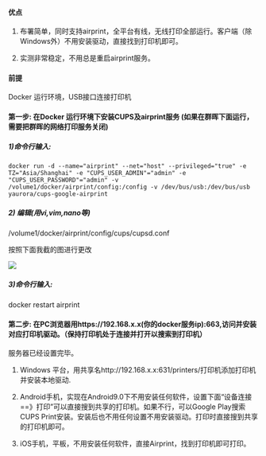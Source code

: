 #### 优点

1. 布署简单，同时支持airprint，全平台有线，无线打印全部运行。客户端（除Windows外）不用安装驱动，直接找到打印机即可。

2. 实测非常稳定，不用总是重启airprint服务。

#### 前提

Docker 运行环境，USB接口连接打印机

#### 第一步: 在Docker 运行环境下安装CUPS及airprint服务 (如果在群晖下面运行，需要把群晖的网络打印服务关闭)

##### 1)命令行输入:

```
docker run -d --name="airprint" --net="host" --privileged="true" -e TZ="Asia/Shanghai" -e "CUPS_USER_ADMIN"="admin" -e "CUPS_USER_PASSWORD"="admin" -v /volume1/docker/airprint/config:/config -v /dev/bus/usb:/dev/bus/usb yaurora/cups-google-airprint
```

##### 2) 编辑(用vi,vim,nano等)

/volume1/docker/airprint/config/cups/cupsd.conf

按照下面我截的图进行更改

![](D:\BX02\Desktop\cupsd.png)

##### 3)命令行输入:

docker restart airprint

#### 第二步: 在PC浏览器用https://192.168.x.x(你的docker服务ip):663,访问并安装对应打印机驱动。（保持打印机处于连接并打开以搜索到打印机）

服务器已经设置完毕。

1. Windows 平台，用共享名http://192.168.x.x:631/printers/打印机添加打印机并安装本地驱动.

2. Android手机，实现在Android9.0下不用安装任何软件，设置下面“设备连接==》打印”可以直接搜到共享的打印机。如果不行，可以Google Play搜索CUPS Print安装。安装后也不用任何设置不用安装驱动。打印时直接搜到共享的打印机即可。

3. iOS手机，平板，不用安装任何软件，直接Airprint，找到打印机即可打印。
